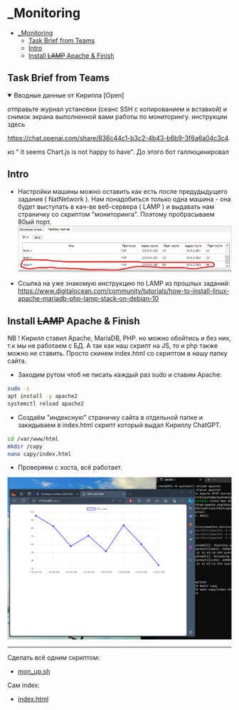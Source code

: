 # _Monitoring
- [\_Monitoring](#_monitoring)
  - [Task Brief from Teams](#task-brief-from-teams)
  - [Intro](#intro)
  - [Install ~~LAMP~~ Apache \& Finish](#install-lamp-apache--finish)



## Task Brief from Teams

<details open><summary>Вводные данные от Кирилла [Open]</summary>

отправьте журнал установки (сеанс SSH с копированием и вставкой) и снимок экрана выполненной вами работы по мониторингу.
инструкции здесь

https://chat.openai.com/share/836c44c1-b3c2-4b43-b6b9-3f6a6a04c3c4

из " it seems Chart.js is not happy to have". До этого бот галлюцинировал

</details>


## Intro
- Настройки машины можно оставить как есть после предудыдущего задания ( NatNetwork ). Нам понадобиться только одна машина - она будет выступать в кач-ве веб-сервера ( LAMP ) и выдавать нам страничку со скриптом "мониторинга". Поэтому пробрасываем 80ый порт.  
![alt text](_rsrc/image-0.png)

- Ссылка на уже знакомую инструкцию по LAMP из прошлых заданий:  
https://www.digitalocean.com/community/tutorials/how-to-install-linux-apache-mariadb-php-lamp-stack-on-debian-10


## Install ~~LAMP~~ Apache & Finish

NB ! Кирилл ставил Apache, MariaDB, PHP. но можно обойтись и без них, т.к мы не работаем с БД. А так как наш скрипт на JS, то и php также можно не ставить. Просто скинем index.html со скриптом в нашу папку сайта.


- Заходим рутом чтоб не писать каждый раз sudo и ставим Apache:  
```bash
sudo -i 
apt install -y apache2
systemctl reload apache2
```
- Создаём "индексную" страничку сайта в отдельной папке и закидываем в index.html скрипт который выдал Кириллу ChatGPT.
```bash
cd /var/www/html
mkdir /capy
nano capy/index.html
```

- Проверяем с хоста, всё работает.

![alt text](_rsrc/image.png)


***
Сделать всё одним скриптом: 
- [mon_up.sh](_rsrc/mon_up.sh)

Сам index:  
- [index.html](_rsrc/index.html)
